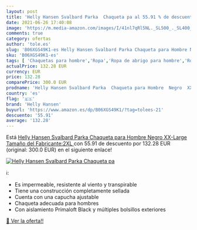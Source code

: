 ```yaml
---
layout: post
title: 'Helly Hansen Svalbard Parka  Chaqueta pa al 55.91 % de descuento'
date: 2021-06-26 17:40:08
image: 'https://m.media-amazon.com/images/I/41nl7qRl5NL._SL500_._SL400_.jpg'
comments: true
category: ofertas
author: 'tole.es'
slug: 'B06XGS49K1-es Helly Hansen Svalbard Parka Chaqueta para Hombre Negro XX-...'
sku: 'B06XGS49K1-es'
tags: [ 'Chaquetas para hombre','Ropa','Ropa de abrigo para hombre','Ropa para hombre','chaqueta','helly hansen','parka', ]
actualPrice: 132.28 EUR
currency: EUR
price: 132.28
comparePrice: 300.0 EUR
prodname: 'Helly Hansen Svalbard Parka  Chaqueta para Hombre  Negro  XX-Large  Tamaño del Fabricante:2XL '
country: 'es'
flag: '🇪🇸'
brand: 'Helly Hansen'
buyurl: 'https://www.amazon.es/dp/B06XGS49K1/?tag=tolees-21'
descuento: '55.91'
average: '132.28'
---
```


Está [Helly Hansen Svalbard Parka  Chaqueta para Hombre  Negro  XX-Large  Tamaño del Fabricante:2XL ](https://www.amazon.es/dp/B06XGS49K1/?tag=tolees-21) con 55.91 de descuento por 132.28 EUR (original: 300.0 EUR) en el siguiente enlace!

[![Helly Hansen Svalbard Parka  Chaqueta pa](https://m.media-amazon.com/images/I/41nl7qRl5NL._SL500_._SL400_.jpg)](https://www.amazon.es/dp/B06XGS49K1/?tag=tolees-21)

ℹ️:

- Es impermeable, resistente al viento y transpirable
- Tiene una construcción completamente sellada
- Cuenta con una capucha ajustable
- Chaqueta adecuada para hombres
- Con aislamiento Primaloft Black y múltiples bolsillos exteriores

[🛒 Ver la oferta!!](https://www.amazon.es/dp/B06XGS49K1/?tag=tolees-21)
